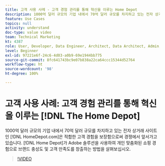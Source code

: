 ```yaml
---
title: 고객 사용 사례 - 고객 경험 관리를 통해 혁신을 이루는 Home Depot
description: 1000억 달러 규모의 기업 내에서 70억 달러 규모를 차지하고 있는 전자 상거래 사이트인 HomeDepot.com은 적합한 고객 경험을 보장함으로써 경쟁에서 앞서가고 있습니다. Home Depot이 Adobe 솔루션을 사용하여 개인 맞춤화된 쇼핑 경험으로 브랜드 충성도와 고객 만족도를 창출하는 방법을 알아보십시오.
feature: Use Cases
topics: null
activity: understand
doc-type: value video
team: Technical Marketing
kt: 4387
role: User, Developer, Data Engineer, Architect, Data Architect, Admin, Leader
level: Beginner
exl-id: 97221e6f-24c6-4d03-a0b9-69e1944bb775
source-git-commit: 8fc641743bc9e07b838a22ca64ccc15344d52764
workflow-type: ht
source-wordcount: '98'
ht-degree: 100%

---
```


# 고객 사용 사례: 고객 경험 관리를 통해 혁신을 이루는 [!DNL The Home Depot]

1000억 달러 규모의 기업 내에서 70억 달러 규모를 차지하고 있는 전자 상거래 사이트인 [!DNL HomeDepot.com]은 적합한 고객 경험을 보장함으로써 경쟁에서 앞서가고 있습니다. [!DNL Home Depot]가 Adobe 솔루션을 사용하여 개인 맞춤화된 쇼핑 경험으로 브랜드 충성도 및 고객 만족도를 창출하는 방법을 살펴보십시오.

>[!VIDEO](https://video.tv.adobe.com/v/31506/?quality=12&learn=on)
